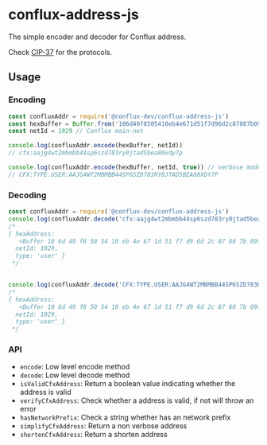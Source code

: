 # conflux-address-js
The simple encoder and decoder for Conflux address.

Check [CIP-37](https://github.com/Conflux-Chain/CIPs/pull/53/) for the protocols.

## Usage

### Encoding

```javascript
const confluxAddr = require('@conflux-dev/conflux-address-js')
const hexBuffer = Buffer.from('106d49f8505410eb4e671d51f7d96d2c87807b09', 'hex')
const netId = 1029 // Conflux main-net

console.log(confluxAddr.encode(hexBuffer, netId))
// cfx:aajg4wt2mbmbb44sp6szd783ry0jtad5bea80xdy7p

console.log(confluxAddr.encode(hexBuffer, netId, true)) // verbose mode to generate address with type
// CFX:TYPE.USER:AAJG4WT2MBMBB44SP6SZD783RY0JTAD5BEA80XDY7P
```

### Decoding
```javascript
const confluxAddr = require('@conflux-dev/conflux-address-js')
console.log(confluxAddr.decode('cfx:aajg4wt2mbmbb44sp6szd783ry0jtad5bea80xdy7p'))
/*
{ hexAddress:
   <Buffer 10 6d 49 f8 50 54 10 eb 4e 67 1d 51 f7 d9 6d 2c 87 80 7b 09>,
  netId: 1029,
  type: 'user' }
 */


console.log(confluxAddr.decode('CFX:TYPE.USER:AAJG4WT2MBMBB44SP6SZD783RY0JTAD5BEA80XDY7P'))
/*
{ hexAddress:
   <Buffer 10 6d 49 f8 50 54 10 eb 4e 67 1d 51 f7 d9 6d 2c 87 80 7b 09>,
  netId: 1029,
  type: 'user' }
 */
```


### API

* `encode`: Low level encode method
* `decode`: Low level decode method
* `isValidCfxAddress`: Return a boolean value indicating whether the address is valid
* `verifyCfxAddress`: Check whether a address is valid, if not will throw an error
* `hasNetworkPrefix`: Check a string whether has an network prefix
* `simplifyCfxAddress`: Return a non verbose address 
* `shortenCfxAddress`: Return a shorten address